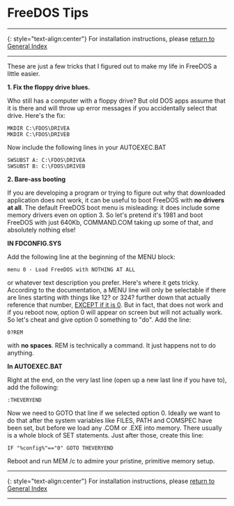 # FreeDOS Tips

-----

{: style="text-align:center"}
For installation instructions, please [return to General Index](README.md)

-----

These are just a few tricks that I figured out to make my life in FreeDOS a little easier.

**1. Fix the floppy drive blues.**

Who still has a computer with a floppy drive? But old DOS apps assume that it is there and will throw up error messages if you accidentally select that drive. Here's the fix:
````
MKDIR C:\FDOS\DRIVEA
MKDIR C:\FDOS\DRIVEB
````
Now include the following lines in your AUTOEXEC.BAT

````
SWSUBST A: C:\FDOS\DRIVEA
SWSUBST B: C:\FDOS\DRIVEB
````

**2. Bare-ass booting**

If you are developing a program or trying to figure out why that downloaded application does not work, it can be useful to boot FreeDOS with **no drivers at all**. The default FreeDOS boot menu is misleading: it does include some memory drivers even on option 3. So let's pretend it's 1981 and boot FreeDOS with just 640Kb, COMMAND.COM taking up some of that, and absolutely nothing else!  

**IN FDCONFIG.SYS**  

Add the following line at the beginning of the MENU block:  

    menu 0 - Load FreeDOS with NOTHING AT ALL

or whatever text description you prefer. Here's where it gets tricky. According to the documentation, a MENU line will only be selectable if there are lines starting with things like 12? or 324? further down that actually reference that number, [EXCEPT if it is 0](http://help.fdos.org/en/hhstndrd/cnfigsys/menu.htm). But in fact, that does not work and if you reboot now, option 0 will appear on screen but will not actually work. So let's cheat and give option 0 something to "do". Add the line:  

    0?REM

with **no spaces**. REM is technically a command. It just happens not to do anything.  

**In AUTOEXEC.BAT**  

Right at the end, on the very last line (open up a new last line if you have to), add the following:  

    :THEVERYEND

Now we need to GOTO that line if we selected option 0. Ideally we want to do that after the system variables like FILES, PATH and COMSPEC have been set, but before we load any .COM or .EXE into memory. There usually is a whole block of SET statements. Just after those, create this line:  

    IF "%config%"=="0" GOTO THEVERYEND

Reboot and run MEM /c to admire your pristine, primitive memory setup.

-----

{: style="text-align:center"}
For installation instructions, please [return to General Index](README.md)

-----
